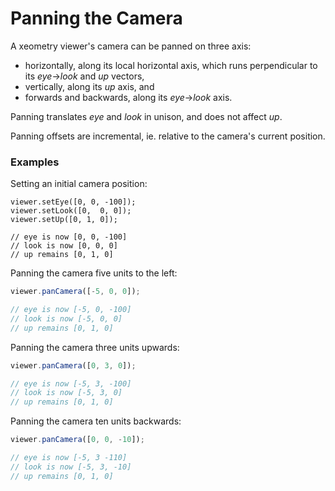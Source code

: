 # Panning the Camera

A xeometry viewer's camera can be panned on three axis:

* horizontally, along its local horizontal axis, which runs perpendicular to its _eye_-&gt;_look_ and _up_ vectors, 
* vertically, along its _up_ axis, and 
* forwards and backwards, along its _eye_-&gt;_look_ axis.

Panning translates _eye_ and _look_ in unison, and does not affect _up_.

Panning offsets are incremental, ie. relative to the camera's current position.

### Examples

Setting an initial camera position:

```
viewer.setEye([0, 0, -100]);
viewer.setLook([0,  0, 0]);
viewer.setUp([0, 1, 0]);

// eye is now [0, 0, -100]
// look is now [0, 0, 0]
// up remains [0, 1, 0]
```

Panning the camera five units to the left:

```javascript
viewer.panCamera([-5, 0, 0]);

// eye is now [-5, 0, -100]
// look is now [-5, 0, 0]
// up remains [0, 1, 0]
```

Panning the camera three units upwards:

```javascript
viewer.panCamera([0, 3, 0]);

// eye is now [-5, 3, -100]
// look is now [-5, 3, 0]
// up remains [0, 1, 0]
```

Panning the camera ten units backwards:

```javascript
viewer.panCamera([0, 0, -10]);

// eye is now [-5, 3 -110]
// look is now [-5, 3, -10]
// up remains [0, 1, 0]
```



